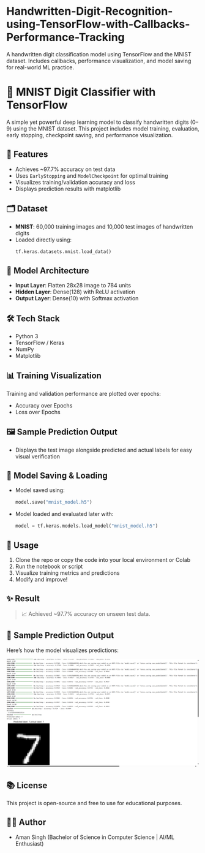 # Handwritten-Digit-Recognition-using-TensorFlow-with-Callbacks-Performance-Tracking
A handwritten digit classification model using TensorFlow and the MNIST dataset. Includes callbacks, performance visualization, and model saving for real-world ML practice.

# 🧠 MNIST Digit Classifier with TensorFlow

A simple yet powerful deep learning model to classify handwritten digits (0–9) using the MNIST dataset. This project includes model training, evaluation, early stopping, checkpoint saving, and performance visualization.


## 🚀 Features

- Achieves ~97.7% accuracy on test data  
- Uses `EarlyStopping` and `ModelCheckpoint` for optimal training  
- Visualizes training/validation accuracy and loss  
- Displays prediction results with matplotlib


## 🗂️ Dataset

- **MNIST**: 60,000 training images and 10,000 test images of handwritten digits  
- Loaded directly using:  
  ```python
  tf.keras.datasets.mnist.load_data()
  ```


## 🧱 Model Architecture

- **Input Layer**: Flatten 28x28 image to 784 units  
- **Hidden Layer**: Dense(128) with ReLU activation  
- **Output Layer**: Dense(10) with Softmax activation


## 🛠️ Tech Stack

- Python 3  
- TensorFlow / Keras  
- NumPy  
- Matplotlib  


## 📊 Training Visualization

Training and validation performance are plotted over epochs:

- Accuracy over Epochs  
- Loss over Epochs  


## 🖼️ Sample Prediction Output

- Displays the test image alongside predicted and actual labels for easy visual verification


## 💾 Model Saving & Loading

- Model saved using:
  ```python
  model.save("mnist_model.h5")
  ```

- Model loaded and evaluated later with:
  ```python
  model = tf.keras.models.load_model("mnist_model.h5")
  ```


## 📌 Usage

1. Clone the repo or copy the code into your local environment or Colab  
2. Run the notebook or script  
3. Visualize training metrics and predictions  
4. Modify and improve!


## ✨ Result

> 📈 Achieved ~97.7% accuracy on unseen test data.


## 📸 Sample Prediction Output

Here’s how the model visualizes predictions:

<p align="center">
  <img src="mnist_prediction.png.png" width="700"/>
</p>


## 📚 License

This project is open-source and free to use for educational purposes.


## 👨‍💻 Author

- Aman Singh 
  (Bachelor of Science in Computer Science | AI/ML Enthusiast)
